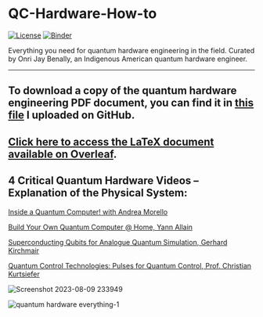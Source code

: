 # QC-Hardware-How-to

[![License](https://img.shields.io/badge/Creative_Commons-License-green)](https://choosealicense.com/licenses/cc-by-4.0) [![Binder](https://mybinder.org/badge_logo.svg)](https://mybinder.org/v2/gh/OJB-Quantum/QC-Hardware-How-to/main)

Everything you need for quantum hardware engineering in the field. Curated by Onri Jay Benally, an Indigenous American quantum hardware engineer.
__________________________________________________________________________________________________________________________________________________

## To download a copy of the quantum hardware engineering PDF document, you can find it in [this file](https://github.com/OJB-Quantum/QC-Hardware-How-to/blob/main/Everything%20You%20Need%20for%20Quantum%20Hardware%20Engineering.pdf) I uploaded on GitHub.

## [Click here to access the LaTeX document available on Overleaf](https://www.overleaf.com/read/xmrssbbxhsxy).

## 4 Critical Quantum Hardware Videos – Explanation of the Physical System:

[Inside a Quantum Computer! with Andrea Morello](https://youtu.be/k_QeSOIDiEM?si=M1-GYha-9GuKNYLL)

[Build Your Own Quantum Computer @ Home, Yann Allain](https://media.ccc.de/v/36c3-10808-build_you_own_quantum_computer_home_-_99_of_discount_-_hacker_style#t=1105)

[Superconducting Qubits for Analogue Quantum Simulation, Gerhard Kirchmair](https://youtu.be/BAt2PFVQE3w?si=044mUesj0tcRSOl9)

[Quantum Control Technologies: Pulses for Quantum Control, Prof. Christian Kurtsiefer](https://youtu.be/1S0EAnooQMc?si=CjhltpPrmBYW-sm4)


![Screenshot 2023-08-09 233949](https://github.com/OJB-Quantum/QC-Hardware-How-to/assets/88035770/e8c8e544-3aad-4234-a939-087746001ffa)

![quantum hardware everything-1](https://github.com/OJB-Quantum/QC-Hardware-How-to/assets/88035770/a01deb0a-55b0-4457-85e2-950dd7aad35f)
